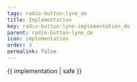 ```yaml
---
tags: radio-button-lyne_de
title: Implementation
key: radio-button-lyne-implementation_de
parent: radio-button-lyne_de
icon: implementation
order: 3
permalink: false  
---
```

 {{ implementation | safe }}


